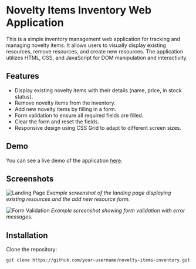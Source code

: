 # Novelty Items Inventory Web Application

This is a simple inventory management web application for tracking and managing novelty items. It allows users to visually display existing resources, remove resources, and create new resources. The application utilizes HTML, CSS, and JavaScript for DOM manipulation and interactivity.

## Features

- Display existing novelty items with their details (name, price, in stock status).
- Remove novelty items from the inventory.
- Add new novelty items by filling in a form.
- Form validation to ensure all required fields are filled.
- Clear the form and reset the fields.
- Responsive design using CSS Grid to adapt to different screen sizes.

## Demo

You can see a live demo of the application [here](link-to-live-demo).

## Screenshots

![Landing Page](screenshots/landing-page.png)
_Example screenshot of the landing page displaying existing resources and the add new resource form._

![Form Validation](screenshots/form-validation.png)
_Example screenshot showing form validation with error messages._

## Installation

Clone the repository:

```shell
git clone https://github.com/your-username/novelty-items-inventory.git
